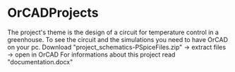 # OrCADProjects
The project's theme is the design of a circuit for temperature control in a greenhouse.
To see the circuit and the simulations you need to have OrCAD on your pc. 
Download "project_schematics-PSpiceFiles.zip" -> extract files -> open in OrCAD
For informations about this project read "documentation.docx"
